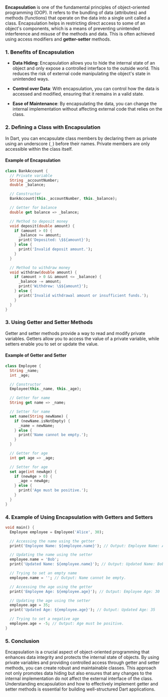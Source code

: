 **Encapsulation** is one of the fundamental principles of object-oriented programming (OOP). It refers to the bundling of data (attributes) and methods (functions) that operate on the data into a single unit called a class. Encapsulation helps in restricting direct access to some of an object's components, which is a means of preventing unintended interference and misuse of the methods and data. This is often achieved using access modifiers and **getter-setter** methods.

### 1. **Benefits of Encapsulation**

- **Data Hiding**: Encapsulation allows you to hide the internal state of an object and only expose a controlled interface to the outside world. This reduces the risk of external code manipulating the object's state in unintended ways.

- **Control over Data**: With encapsulation, you can control how the data is accessed and modified, ensuring that it remains in a valid state.

- **Ease of Maintenance**: By encapsulating the data, you can change the internal implementation without affecting external code that relies on the class.

### 2. **Defining a Class with Encapsulation**

In Dart, you can encapsulate class members by declaring them as private using an underscore (`_`) before their names. Private members are only accessible within the class itself.

#### Example of Encapsulation

```dart
class BankAccount {
  // Private variable
  String _accountNumber;
  double _balance;

  // Constructor
  BankAccount(this._accountNumber, this._balance);

  // Getter for balance
  double get balance => _balance;

  // Method to deposit money
  void deposit(double amount) {
    if (amount > 0) {
      _balance += amount;
      print('Deposited: \$${amount}');
    } else {
      print('Invalid deposit amount.');
    }
  }

  // Method to withdraw money
  void withdraw(double amount) {
    if (amount > 0 && amount <= _balance) {
      _balance -= amount;
      print('Withdrew: \$${amount}');
    } else {
      print('Invalid withdrawal amount or insufficient funds.');
    }
  }
}
```

### 3. **Using Getter and Setter Methods**

Getter and setter methods provide a way to read and modify private variables. Getters allow you to access the value of a private variable, while setters enable you to set or update the value.

#### Example of Getter and Setter

```dart
class Employee {
  String _name;
  int _age;

  // Constructor
  Employee(this._name, this._age);

  // Getter for name
  String get name => _name;

  // Setter for name
  set name(String newName) {
    if (newName.isNotEmpty) {
      _name = newName;
    } else {
      print('Name cannot be empty.');
    }
  }

  // Getter for age
  int get age => _age;

  // Setter for age
  set age(int newAge) {
    if (newAge > 0) {
      _age = newAge;
    } else {
      print('Age must be positive.');
    }
  }
}
```

### 4. **Example of Using Encapsulation with Getters and Setters**

```dart
void main() {
  Employee employee = Employee('Alice', 30);

  // Accessing the name using the getter
  print('Employee Name: ${employee.name}'); // Output: Employee Name: Alice

  // Updating the name using the setter
  employee.name = 'Bob';
  print('Updated Name: ${employee.name}'); // Output: Updated Name: Bob

  // Trying to set an empty name
  employee.name = ''; // Output: Name cannot be empty.

  // Accessing the age using the getter
  print('Employee Age: ${employee.age}'); // Output: Employee Age: 30

  // Updating the age using the setter
  employee.age = 35;
  print('Updated Age: ${employee.age}'); // Output: Updated Age: 35

  // Trying to set a negative age
  employee.age = -5; // Output: Age must be positive.
}
```

### 5. **Conclusion**

Encapsulation is a crucial aspect of object-oriented programming that enhances data integrity and protects the internal state of objects. By using private variables and providing controlled access through getter and setter methods, you can create robust and maintainable classes. This approach not only promotes data hiding but also ensures that any changes to the internal implementation do not affect the external interface of the class. Understanding encapsulation and how to effectively implement getter and setter methods is essential for building well-structured Dart applications.
